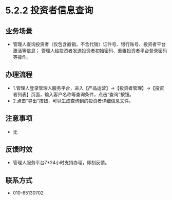 # 5.2.2 投资者信息查询
## <i class="hicon lb1"></i>业务场景
- 管理人查询投资者（仅包含直销，不含代销）证件号、银行账号、投资者平台激活等信息； 管理人给投资者发送投资者初始密码、重置投资者平台登录密码等操作。

## <i class="hicon lb2"></i>办理流程
- 1.管理人登录管理人服务平台，进入【产品运营】->【投资者管理】->【投资者列表】页面，输入客户名称等查询条件，点击“查询”按钮。
- 2.点击“导出”按钮，可以生成查询到的投资者详细信息文件。

## <i class="hicon lb3"></i>注意事项
- 无

## <i class="hicon lb4"></i>反馈时效
- 管理人服务平台7*24小时支持办理，即刻反馈。

## <i class="hicon lb5"></i>联系方式
- 010-85130702

